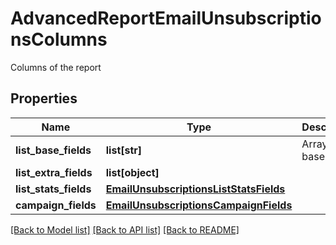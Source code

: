 # AdvancedReportEmailUnsubscriptionsColumns

Columns of the report
## Properties
Name | Type | Description | Notes
------------ | ------------- | ------------- | -------------
**list_base_fields** | **list[str]** | Array of base fields | 
**list_extra_fields** | **list[object]** |  | 
**list_stats_fields** | [**EmailUnsubscriptionsListStatsFields**](EmailUnsubscriptionsListStatsFields.md) |  | 
**campaign_fields** | [**EmailUnsubscriptionsCampaignFields**](EmailUnsubscriptionsCampaignFields.md) |  | 

[[Back to Model list]](../README.md#documentation-for-models) [[Back to API list]](../README.md#documentation-for-api-endpoints) [[Back to README]](../README.md)


